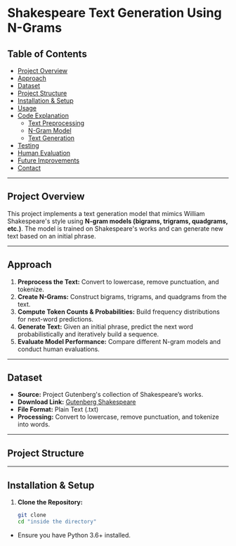 # Shakespeare Text Generation Using N-Grams

## Table of Contents
- [Project Overview](#project-overview)
- [Approach](#approach)
- [Dataset](#dataset)
- [Project Structure](#project-structure)
- [Installation & Setup](#installation--setup)
- [Usage](#usage)
- [Code Explanation](#code-explanation)
  - [Text Preprocessing](#text-preprocessing)
  - [N-Gram Model](#n-gram-model)
  - [Text Generation](#text-generation)
- [Testing](#testing)
- [Human Evaluation](#human-evaluation)
- [Future Improvements](#future-improvements)
- [Contact](#contact)

---

## Project Overview
This project implements a text generation model that mimics William Shakespeare's style using **N-gram models (bigrams, trigrams, quadgrams, etc.)**. The model is trained on Shakespeare's works and can generate new text based on an initial phrase.

---

## Approach

1. **Preprocess the Text:** Convert to lowercase, remove punctuation, and tokenize.
2. **Create N-Grams:** Construct bigrams, trigrams, and quadgrams from the text.
3. **Compute Token Counts & Probabilities:** Build frequency distributions for next-word predictions.
4. **Generate Text:** Given an initial phrase, predict the next word probabilistically and iteratively build a sequence.
5. **Evaluate Model Performance:** Compare different N-gram models and conduct human evaluations.

---

## Dataset

- **Source:** Project Gutenberg's collection of Shakespeare’s works.
- **Download Link:** [Gutenberg Shakespeare](https://www.gutenberg.org/ebooks/100)
- **File Format:** Plain Text (.txt)
- **Processing:** Convert to lowercase, remove punctuation, and tokenize into words.

---

## Project Structure



---

## Installation & Setup

1. **Clone the Repository:**

   ```bash
   git clone 
   cd "inside the directory"

*  Ensure you have Python 3.6+ installed.
